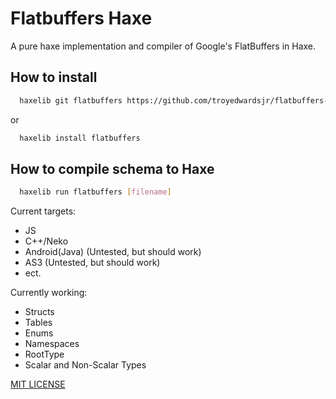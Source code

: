 # Flatbuffers Haxe
A pure haxe implementation and compiler of Google's FlatBuffers in Haxe. 

## How to install

```bash
  haxelib git flatbuffers https://github.com/troyedwardsjr/flatbuffers-haxe.git
```
or
```bash
  haxelib install flatbuffers
```
## How to compile schema to Haxe

```bash
  haxelib run flatbuffers [filename]
```

Current targets: 
- JS
- C++/Neko
- Android(Java) (Untested, but should work)
- AS3 (Untested, but should work)
- ect.

Currently working:
- Structs
- Tables
- Enums
- Namespaces
- RootType
- Scalar and Non-Scalar Types

[MIT LICENSE](https://opensource.org/licenses/MIT "MIT LICENSE")